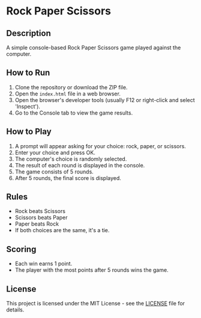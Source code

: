 # Rock Paper Scissors

## Description

A simple console-based Rock Paper Scissors game played against the computer.

## How to Run

1. Clone the repository or download the ZIP file.
2. Open the `index.html` file in a web browser.
3. Open the browser's developer tools (usually F12 or right-click and select 'Inspect').
4. Go to the Console tab to view the game results.

## How to Play

1. A prompt will appear asking for your choice: rock, paper, or scissors.
2. Enter your choice and press OK.
3. The computer's choice is randomly selected.
4. The result of each round is displayed in the console.
5. The game consists of 5 rounds.
6. After 5 rounds, the final score is displayed.

## Rules

- Rock beats Scissors
- Scissors beats Paper
- Paper beats Rock
- If both choices are the same, it's a tie.

## Scoring

- Each win earns 1 point.
- The player with the most points after 5 rounds wins the game.

## License

This project is licensed under the MIT License - see the [LICENSE](LICENSE) file for details.